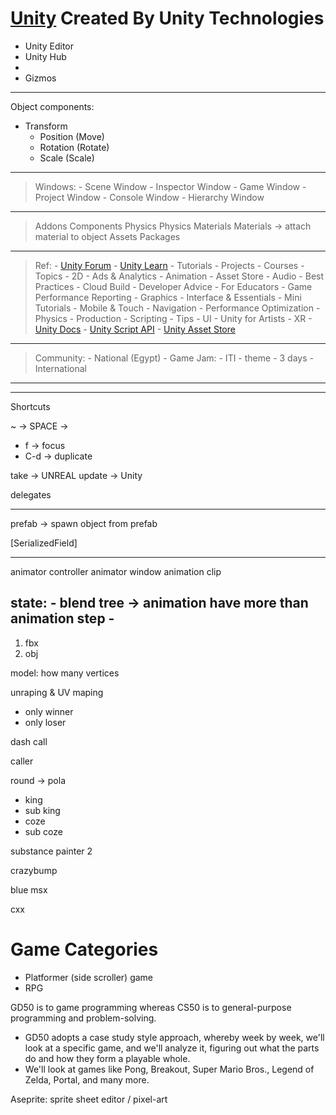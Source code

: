 
[Unity](https://unity.com/) Created By Unity Technologies
==========================================================




- Unity Editor
- Unity Hub
-
- Gizmos
------------------------------------------------------------------------------------------------------------------------------------------------------------------------
Object
components:
- Transform
    - Position (Move)
    - Rotation (Rotate)
    - Scale (Scale)
------------------------------------------------------------------------------------------------------------------------------------------------------------------------
> Windows:
    - Scene Window
    - Inspector Window
    - Game Window
    - Project Window
    - Console Window
    - Hierarchy Window
------------------------------------------------------------------------------------------------------------------------------------------------------------------------
> Addons
> Components
> Physics
> Physics Materials
> Materials  -> attach material to object
> Assets
> Packages
>
------------------------------------------------------------------------------------------------------------------------------------------------------------------------

> Ref:
    - [Unity Forum](https://forum.unity.com/)
    - [Unity Learn](https://learn.unity.com/)
        - Tutorials
        - Projects
        - Courses
        - Topics
            - 2D
            - Ads & Analytics
            - Animation
            - Asset Store
            - Audio
            - Best Practices
            - Cloud Build
            - Developer Advice
            - For Educators
            - Game Performance Reporting
            - Graphics
            - Interface & Essentials
            - Mini Tutorials
            - Mobile & Touch
            - Navigation
            - Performance Optimization
            - Physics
            - Production
            - Scripting
            - Tips
            - UI
            - Unity for Artists
            - XR
    - [Unity Docs](https://docs.unity3d.com/Manual/index.html)
    - [Unity Script API](https://docs.unity3d.com/ScriptReference/index.html)
    - [Unity Asset Store](https://assetstore.unity.com/)
------------------------------------------------------------------------------------------------------------------------------------------------------------------------
> Community:
    - National (Egypt)
        - Game Jam:
            - ITI
            - theme
            - 3 days
    - International
------------------------------------------------------------------------------------------------------------------------------------------------------------------------

------------------------------------------------------------------------------------------------------------------------------------------------------------------------
Shortcuts

 ~ -> SPACE -> 
- f -> focus
- C-d -> duplicate

take -> UNREAL
update -> Unity

delegates





------------------------------------------------------------------------------------------------------------------------------------------------------------------------
prefab -> 
spawn object from prefab


[SerializedField]

------------------------------------------------------------------------------------------------------------------------------------------------------------------------

animator controller animator window
animation clip



state:
    - blend tree -> animation have more than animation step
    - 
------------------------------------------------------------------------------------------------------------------------------------------------------------------------


1. fbx
2. obj




model: how many vertices


unraping & UV maping






- only winner
- only loser

dash call

caller

round -> pola

- king
- sub king
- coze
- sub coze




substance painter 2

crazybump

blue msx


cxx


Game Categories
===
- Platformer (side scroller) game
- RPG











GD50 is to game programming whereas CS50 is to general-purpose programming and problem-solving.


- GD50 adopts a case study style approach, whereby week by week, we'll look at a specific game, and we'll analyze it, figuring out what the parts do and how they form a playable whole.
- We'll look at games like Pong, Breakout, Super Mario Bros., Legend of Zelda, Portal, and many more.




 Aseprite: sprite sheet editor / pixel-art